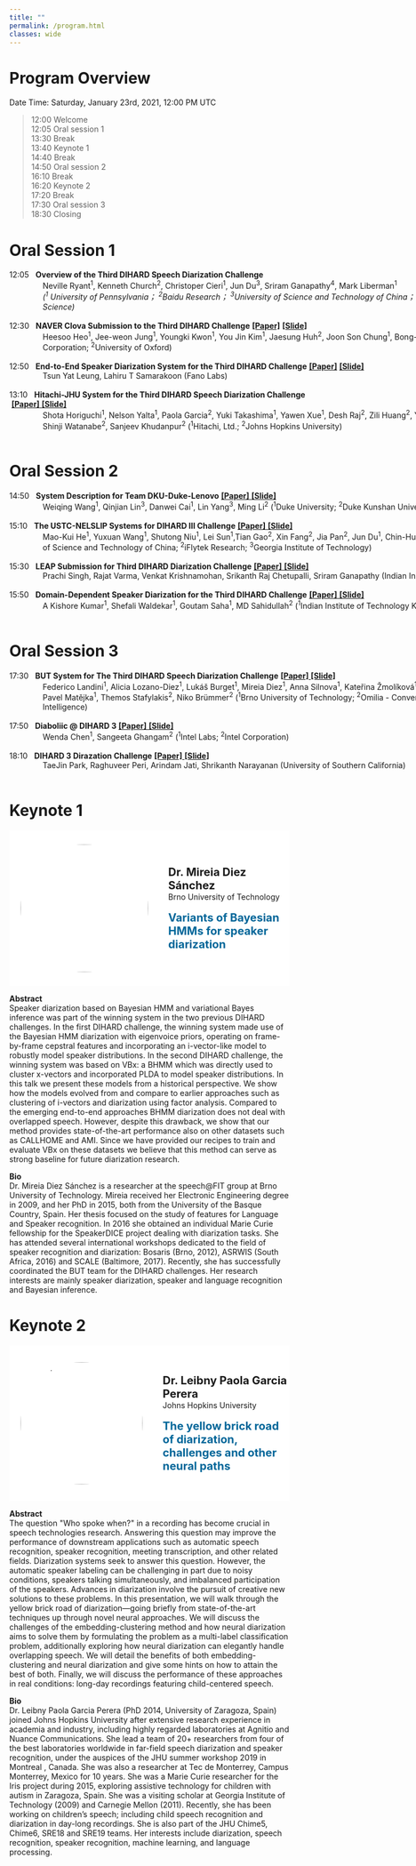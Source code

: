 ```yaml
---
title: ""
permalink: /program.html
classes: wide
---
```



# Program Overview
Date Time: Saturday, January 23rd, 2021, 12:00 PM UTC 

> 12:00	 Welcome  
> 12:05  Oral session 1  
> 13:30  Break  
> 13:40	 Keynote 1  
> 14:40	 Break  
> 14:50	 Oral session 2  
> 16:10	 Break  
> 16:20	 Keynote 2  
> 17:20	 Break  
> 17:30	 Oral session 3  
> 18:30	 Closing  

# Oral Session 1

<div style="width:860px;">
  <div>
  12:05 &nbsp;&nbsp;<strong>Overview of the Third DIHARD Speech Diarization Challenge</strong>
  </div>
  <div style="margin-left: 60px">
  Neville Ryant<sup>1</sup>, Kenneth Church<sup>2</sup>, Christoper Cieri<sup>1</sup>, Jun Du<sup>3</sup>, Sriram Ganapathy<sup>4</sup>, Mark Liberman<sup>1</sup>  
   <div style="font-style: italic;">(<sup>1</sup> University of Pennsylvania； <sup>2</sup>Baidu Research； <sup>3</sup>University of Science and Technology of China； <sup>4</sup>Indian Institute of Science)</div>
  <br />
  </div>
</div>

<div style="width: 860px;">
  <div>
  12:30 &nbsp;&nbsp;<strong>NAVER Clova Submission to the Third DIHARD Challenge</strong>&nbsp;<a href="paper/NAVER CLOVA SUBMISSION TO THE THIRD DIHARD CHALLENGE.pdf"><strong>[Paper]</strong></a>&nbsp;<a href="slide/NAVER Clova Submission To The Third DIHARD Challenge.pdf"><strong>[Slide]</strong></a>
  </div>
  <div style="margin-left: 60px">
  Heesoo Heo<sup>1</sup>, Jee-weon Jung<sup>1</sup>, Youngki Kwon<sup>1</sup>, You Jin Kim<sup>1</sup>, Jaesung Huh<sup>2</sup>, Joon Son Chung<sup>1</sup>, Bong-Jin Lee<sup>1</sup> 
   (<sup>1</sup>Naver Corporation; <sup>2</sup>University of Oxford)
    <br />
  <br />
  </div>
</div>

<div style="width: 860px;">
  <div>
  12:50 &nbsp;&nbsp;<strong>End-to-End Speaker Diarization System for the Third DIHARD Challenge</strong>&nbsp;<a href="paper/End-to-End Speaker Diarization System for the Third DIHARD Challenge.pdf"><strong>[Paper]</strong></a>&nbsp;<a href="slide/End-to-End Speaker Diarization System for the Third DIHARD Challenge.pdf"><strong>[Slide]</strong></a>
  </div>
  <div style="margin-left: 60px">
  Tsun Yat Leung, Lahiru T Samarakoon 
  (Fano Labs)
    <br />
  <br />
  </div>
</div>


<div style="width: 860px;">
  <div>
  13:10 &nbsp;&nbsp;<strong>Hitachi-JHU System for the Third DIHARD Speech Diarization Challenge</strong></div>&nbsp;<a href="paper/Hitachi-JHU System for the Third DIHARD Speech Diarization Challenge.pdf"><strong>[Paper]</strong>&nbsp;<a href="slide/Hitachi-JHU System for the Third DIHARD Speech Diarization Challenge.pdf"><strong>[Slide]</strong></a>
  <div style="margin-left: 60px">
  Shota Horiguchi<sup>1</sup>, Nelson Yalta<sup>1</sup>, Paola Garcia<sup>2</sup>, Yuki Takashima<sup>1</sup>, Yawen Xue<sup>1</sup>, Desh Raj<sup>2</sup>, Zili Huang<sup>2</sup>, Yusuke Fujita<sup>1</sup>, Shinji Watanabe<sup>2</sup>, Sanjeev Khudanpur<sup>2</sup> 
   (<sup>1</sup>Hitachi, Ltd.; <sup>2</sup>Johns Hopkins University)
    <br />
  <br />
  </div>
</div>


# Oral Session 2
<div style="width: 860px;">
  <div>
  14:50 &nbsp;&nbsp;<strong>System Description for Team DKU-Duke-Lenovo</strong>&nbsp;<a href="paper/The DKU-Duke-Lenovo System Description for The Third DIHARD Speech Diarization Challenge.pdf"><strong>[Paper]</strong>&nbsp;<a href="slide/System Description for Team DKU-Duke-Lenovo.pdf"><strong>[Slide]</strong></a>
  </div>
  <div style="margin-left: 60px">
  Weiqing Wang<sup>1</sup>, Qinjian Lin<sup>3</sup>, Danwei Cai<sup>1</sup>, Lin Yang<sup>3</sup>, Ming Li<sup>2</sup>
   (<sup>1</sup>Duke University; <sup>2</sup>Duke Kunshan University; <sup>3</sup>Lenovo)
    <br />
  <br />
  </div>
</div>


<div style="width: 860px;">
  <div>
  15:10 &nbsp;&nbsp;<strong>The USTC-NELSLIP Systems for DIHARD III Challenge</strong>&nbsp;<a href="paper/The USTC-NELSLIPSystems for DIHARD-III Challenge.pdf"><strong>[Paper]</strong>&nbsp;<a href="slide/The USTC-NELSLIP Systems for DIHARD III Challenge.pdf
"><strong>[Slide]</strong></a>
  </div>
  <div style="margin-left: 60px">
  Mao-Kui He<sup>1</sup>, Yuxuan Wang<sup>1</sup>, Shutong Niu<sup>1</sup>, Lei Sun<sup>1</sup>,Tian Gao<sup>2</sup>, Xin Fang<sup>2</sup>, Jia Pan<sup>2</sup>, Jun Du<sup>1</sup>, Chin-Hui Lee<sup>3</sup> 
   (<sup>1</sup>University of Science and Technology of China; <sup>2</sup>iFlytek Research; <sup>3</sup>Georgia Institute of Technology)
   <br />
  <br />
  </div>
</div>

<div style="width: 860px;">
  <div>
  15:30 &nbsp;&nbsp;<strong>LEAP Submission for Third DIHARD Diarization Challenge</strong>&nbsp;<a href="paper/LEAP Submission for Third DIHARD Diarization Challenge.pdf"><strong>[Paper]</strong>&nbsp;<a href="slide/LEAP Submission for Third DIHARD Diarization Challenge.pdf"><strong>[Slide]</strong></a>
  </div>
  <div style="margin-left: 60px">
  Prachi Singh, Rajat Varma, Venkat Krishnamohan, Srikanth Raj Chetupalli, Sriram Ganapathy 
  (Indian Institute of Science)
    <br />
  <br />
  </div>
</div>


<div style="width: 860px;">
  <div>
  15:50 &nbsp;&nbsp;<strong>Domain-Dependent Speaker Diarization for the Third DIHARD Challenge</strong>&nbsp;<a href="paper/Domain-Dependent Speaker Diarization for the Third DIHARD Challenge.pdf"><strong>[Paper]</strong>&nbsp;<a href="slide/Domain-Dependent Speaker Diarization for the Third DIHARD Challenge.pdf"><strong>[Slide]</strong></a>
  </div>
  <div style="margin-left: 60px">
  A Kishore Kumar<sup>1</sup>, Shefali Waldekar<sup>1</sup>, Goutam Saha<sup>1</sup>, MD Sahidullah<sup>2</sup> 
  (<sup>1</sup>Indian Institute of Technology Kharagpur; <sup>2</sup>Inria)
    <br />
  <br />
  </div>
</div>


# Oral Session 3
<div style="width: 860px;">
  <div>
  17:30  &nbsp;&nbsp;<strong>BUT System for The Third DIHARD Speech Diarization Challenge</strong>&nbsp;<a href="paper/BUT extended abstract for The Third DIHARD Speech Diarization Challenge Workshop.pdf"><strong>[Paper]</strong>&nbsp;<a href="slide/BUT System for The Third DIHARD Speech Diarization Challenge.pdf"><strong>[Slide]</strong></a>
  </div>
  <div style="margin-left: 60px">
  Federico Landini<sup>1</sup>, Alicia Lozano-Diez<sup>1</sup>, Lukáš Burget<sup>1</sup>, Mireia Diez<sup>1</sup>, Anna Silnova<sup>1</sup>, Kateřina Žmolíková<sup>1</sup>, Ondrěj Glembek<sup>1</sup>, Pavel Matějka<sup>1</sup>, Themos Stafylakis<sup>2</sup>, Niko Brümmer<sup>2</sup> 
  (<sup>1</sup>Brno University of Technology; <sup>2</sup>Omilia - Conversational Intelligence)
    <br />
  <br />
  </div>
</div>


<div style="width: 860px;">
  <div>
  17:50  &nbsp;&nbsp;<strong>Diaboliic @ DIHARD 3</strong>&nbsp;<a href="paper/Extended_Abstract_dh_diaboliic.pdf"><strong>[Paper]</strong>&nbsp;<a href="slide/Diaboliic @ DIHARD 3.pdf"><strong>[Slide]</strong></a>
  </div>
  <div style="margin-left: 60px">
  Wenda Chen<sup>1</sup>, Sangeeta Ghangam<sup>2</sup> 
  (<sup>1</sup>Intel Labs; <sup>2</sup>Intel Corporation)
   <br />
  <br />
  </div>
</div>


<div style="width: 860px;">
  <div>
  18:10  &nbsp;&nbsp;<strong>DIHARD 3 Dirazation Challenge</strong>&nbsp;<a href="paper/USC-SAIL System for DIHARD III_ Domain Adaptive Diarization System.pdf"><strong>[Paper]</strong>&nbsp;<a href="slide/DIHARD 3 Dirazation Challenge.pdf"><strong>[Slide]</strong></a>
  </div>
  <div style="margin-left: 60px">
  TaeJin Park, Raghuveer Peri, Arindam Jati, Shrikanth Narayanan 
  (University of Southern California)
    <br />
  <br />
  </div>
</div>

# Keynote 1

 <div style="display: flex; flex-direction: row;height: 280px; align-items: center;background-color: white; ">
    <img
      src="https://i.loli.net/2021/01/17/wiXuJCcyQNI52Ga.jpg"
      alt="avatar"
      style="width: 230px; height: 230px; border-radius: 50%; margin-left: 20px;"
    />
    <div style="margin-left: 36px;">
      <div style="font-weight: bold; font-size: 20px;">Dr. Mireia Diez Sánchez</div>
      <div>Brno University of Technology</div>
      <br />
      <div style="font-size: 20px; color:#006699;"><b>Variants of Bayesian HMMs for speaker diarization</b></div>
    </div>
  </div>
     
**Abstract**       
Speaker diarization based on Bayesian HMM and variational Bayes inference was part of the winning system in the two previous DIHARD challenges. In the first DIHARD challenge, the winning system made use of the Bayesian HMM diarization with eigenvoice priors, operating on frame-by-frame cepstral features and incorporating an i-vector-like model to robustly model speaker distributions. In the second DIHARD challenge, the winning system was based on VBx: a BHMM which was directly used to cluster x-vectors and incorporated PLDA to model speaker distributions. In this talk we present these models from a historical perspective. We show how the models evolved from and compare to earlier approaches such as clustering of i-vectors and diarization using factor analysis. Compared to the emerging end-to-end approaches BHMM diarization does not deal with overlapped speech. However, despite this drawback, we show that our method provides state-of-the-art performance also on other datasets such as CALLHOME and AMI. Since we have provided our recipes to train and evaluate VBx on these datasets we believe that this method can serve as strong baseline for future diarization research.

**Bio**  
Dr. Mireia Diez Sánchez is a researcher at the speech@FIT group at Brno University of Technology. Mireia received her Electronic Engineering degree in 2009, and her PhD in 2015, both from the University of the Basque Country, Spain. Her thesis focused on the study of features for Language and Speaker recognition. In 2016 she obtained an individual Marie Curie fellowship for the SpeakerDICE project dealing with diarization tasks. She has attended several international workshops dedicated to the field of speaker recognition and diarization: Bosaris (Brno, 2012), ASRWIS (South Africa, 2016) and SCALE (Baltimore, 2017). Recently, she has successfully coordinated the BUT team for the DIHARD challenges. Her research interests are mainly speaker diarization, speaker and language recognition and Bayesian inference.

# Keynote 2
 <div style="display: flex; flex-direction: row;height: 280px; align-items: center;background-color: white; ">
    <img
      src="https://i.loli.net/2021/01/17/BetiW4OxXw9Rrqv.jpg"
      alt="avatar"
      style="width: 220px; height: 220px; border-radius: 50%; margin-left: 20px;"
    />
    <div style="margin-left: 36px;">
      <div style="font-weight: bold; font-size: 20px;">Dr. Leibny Paola Garcia Perera</div>
      <div>Johns Hopkins University</div>
      <br />
      <div style="font-size: 20px; color:#006699;"><b>The yellow brick road of diarization, challenges and other neural paths</b></div>
    </div>
  </div>
      
**Abstract**   
The question "Who spoke when?" in a recording has become crucial in speech technologies research. Answering this question may improve the performance of downstream applications such as automatic speech recognition, speaker recognition, meeting transcription, and other related fields. Diarization systems seek to answer this question. However, the automatic speaker labeling can be challenging in part due to noisy conditions, speakers talking simultaneously, and imbalanced participation of the speakers. Advances in diarization involve the pursuit of creative new solutions to these problems. In this presentation, we will walk through the yellow brick road of diarization—going briefly from state-of-the-art techniques up through novel neural approaches. We will discuss the challenges of the embedding-clustering method and how neural diarization aims to solve them by formulating the problem as a multi-label classification problem, additionally exploring how neural diarization can elegantly handle overlapping speech. We will detail the benefits of both embedding-clustering and neural diarization and give some hints on how to attain the best of both. Finally, we will discuss the performance of these approaches in real conditions: long-day recordings featuring child-centered speech.

**Bio**  
Dr. Leibny Paola Garcia Perera (PhD 2014, University of Zaragoza, Spain) joined Johns Hopkins University after extensive research experience in academia and industry, including highly regarded laboratories at Agnitio and Nuance Communications. She lead a team of 20+ researchers from four of the best laboratories worldwide in far-field speech diarization and speaker recognition, under the auspices of the JHU summer workshop 2019 in Montreal , Canada. She was also a researcher at Tec de Monterrey, Campus Monterrey, Mexico for 10 years. She was a Marie Curie researcher for the Iris project during 2015, exploring assistive technology for children with autism in Zaragoza, Spain. She was a visiting scholar at Georgia Institute of Technology (2009) and Carnegie Mellon (2011). Recently, she has been working on children’s speech; including child speech recognition and diarization in day-long recordings. She is also part of the JHU Chime5, Chime6, SRE18 and SRE19 teams. Her interests include diarization, speech recognition, speaker recognition, machine learning, and language processing.

